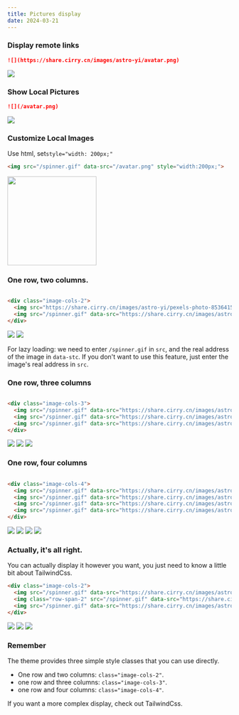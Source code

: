 ```yaml
---
title: Pictures display
date: 2024-03-21
---
```


### Display remote links

```md
![](https://share.cirry.cn/images/astro-yi/avatar.png)
```

![](https://share.cirry.cn/images/astro-yi/avatar.png)

### Show Local Pictures

```md
![](/avatar.png)
```

![](/avatar.png)

### Customize Local Images

Use html, set`style="width: 200px;"`

```html
<img src="/spinner.gif" data-src="/avatar.png" style="width:200px;">
```

<img src="/spinner.gif" data-src="/avatar.png" style="width:200px;">

### One row, two columns.

```html

<div class="image-cols-2">
  <img src="https://share.cirry.cn/images/astro-yi/pexels-photo-8536415.jpeg">
  <img src="/spinner.gif" data-src="https://share.cirry.cn/images/astro-yi/pexels-kyle-miller-20582700.jpg">
</div>
```

<div class="image-cols-2">
  <img src="https://share.cirry.cn/images/astro-yi/pexels-photo-8536415.jpeg">
  <img src="/spinner.gif" data-src="https://share.cirry.cn/images/astro-yi/pexels-kyle-miller-20582700.jpg" >
</div>


For lazy loading: we need to enter `/spinner.gif` in `src`, and the real address of the image in `data-stc`. If you don't want to use this feature, just enter the image's real address in `src`.

### One row, three columns

```html

<div class="image-cols-3">
  <img src="/spinner.gif" data-src="https://share.cirry.cn/images/astro-yi/pexels-photo-8536415.jpeg">
  <img src="/spinner.gif" data-src="https://share.cirry.cn/images/astro-yi/pexels-kyle-miller-20582700.jpg">
  <img src="/spinner.gif" data-src="https://share.cirry.cn/images/astro-yi/pexels-photo-20523844.jpeg">
</div>
```

<div class="image-cols-3">
  <img src="/spinner.gif" data-src="https://share.cirry.cn/images/astro-yi/pexels-photo-8536415.jpeg">
  <img src="/spinner.gif" data-src="https://share.cirry.cn/images/astro-yi/pexels-kyle-miller-20582700.jpg" >
  <img src="/spinner.gif" data-src="https://share.cirry.cn/images/astro-yi/pexels-photo-20523844.jpeg" >
</div>

### One row, four columns

```html

<div class="image-cols-4">
  <img src="/spinner.gif" data-src="https://share.cirry.cn/images/astro-yi/pexels-photo-8536415.jpeg">
  <img src="/spinner.gif" data-src="https://share.cirry.cn/images/astro-yi/pexels-kyle-miller-20582700.jpg">
  <img src="/spinner.gif" data-src="https://share.cirry.cn/images/astro-yi/pexels-photo-20523844.jpeg">
  <img src="/spinner.gif" data-src="https://share.cirry.cn/images/astro-yi/pexels-photo-8536415.jpeg">
</div>
```

<div class="image-cols-4">
  <img class="object-fill" src="/spinner.gif" data-src="https://share.cirry.cn/images/astro-yi/pexels-photo-8536415.jpeg">
  <img class="object-fill" src="/spinner.gif" data-src="https://share.cirry.cn/images/astro-yi/pexels-kyle-miller-20582700.jpg" >
  <img class="object-fill" src="/spinner.gif" data-src="https://share.cirry.cn/images/astro-yi/pexels-photo-20523844.jpeg" >
  <img src="/spinner.gif" data-src="https://share.cirry.cn/images/astro-yi/pexels-photo-8536415.jpeg">
</div>

### Actually, it's all right.

You can actually display it however you want, you just need to know a little bit about TailwindCss.

```html
<div class="image-cols-2">
  <img src="/spinner.gif" data-src="https://share.cirry.cn/images/astro-yi/pexels-photo-8536415.jpeg">
  <img class="row-span-2" src="/spinner.gif" data-src="https://share.cirry.cn/images/astro-yi/pexels-jeffer-berrire-9027257.jpg">
  <img src="/spinner.gif" data-src="https://share.cirry.cn/images/astro-yi/pexels-kyle-miller-20582700.jpg">
</div>
```

<div class="image-cols-2">
<img src="/spinner.gif" class="object-fill" data-src="https://share.cirry.cn/images/astro-yi/pexels-photo-8536415.jpeg">
<img class="row-span-2 object-fill" src="/spinner.gif" data-src="https://share.cirry.cn/images/astro-yi/pexels-photo-8907866.jpeg">
<img src="/spinner.gif" class="object-fill" data-src="https://share.cirry.cn/images/astro-yi/pexels-photo-20523844.jpeg">
</div>

### Remember

The theme provides three simple style classes that you can use directly.

+ One row and two columns: `class="image-cols-2"`.
+ one row and three columns: `class="image-cols-3"`.
+ one row and four columns: `class="image-cols-4"`.

If you want a more complex display, check out TailwindCss.